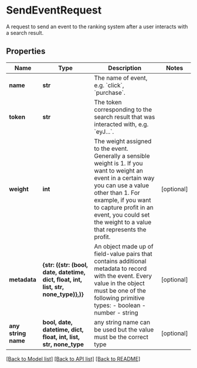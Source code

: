 # SendEventRequest

A request to send an event to the ranking system after a user interacts with a search result.

## Properties
Name | Type | Description | Notes
------------ | ------------- | ------------- | -------------
**name** | **str** | The name of event, e.g. &#x60;click&#x60;, &#x60;purchase&#x60;. | 
**token** | **str** | The token corresponding to the search result that was interacted with, e.g. &#x60;eyJ...&#x60;. | 
**weight** | **int** | The weight assigned to the event.  Generally a sensible weight is 1. If you want to weight an event in a certain way you can use a value other than 1. For example, if you want to capture profit in an event, you could set the weight to a value that represents the profit. | [optional] 
**metadata** | **{str: ({str: (bool, date, datetime, dict, float, int, list, str, none_type)},)}** | An object made up of field-value pairs that contains additional metadata to record with the event.  Every value in the object must be one of the following primitive types:  - boolean - number - string | [optional] 
**any string name** | **bool, date, datetime, dict, float, int, list, str, none_type** | any string name can be used but the value must be the correct type | [optional]

[[Back to Model list]](../README.md#documentation-for-models) [[Back to API list]](../README.md#documentation-for-api-endpoints) [[Back to README]](../README.md)


